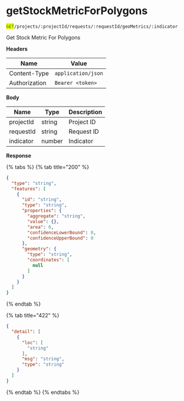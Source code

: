 # getStockMetricForPolygons

<mark style="color:green;">`GET`</mark>`/projects/:projectId/requests/:requestId/geoMetrics/:indicator`

Get Stock Metric For Polygons

**Headers**

| Name          | Value              |
| ------------- | ------------------ |
| Content-Type  | `application/json` |
| Authorization | `Bearer <token>`   |

**Body**

| Name      | Type   | Description |
| --------- | ------ | ----------- |
| projectId | string | Project ID  |
| requestId | string | Request ID  |
| indicator | number | Indicator   |

**Response**

{% tabs %}
{% tab title="200" %}
```json
{
  "type": "string",
  "features": [
    {
      "id": "string",
      "type": "string",
      "properties": {
        "aggregate": "string",
        "value": {},
        "area": 0,
        "confidenceLowerBound": 0,
        "confidenceUpperBound": 0
      },
      "geometry": {
        "type": "string",
        "coordinates": [
          null
        ]
      }
    }
  ]
}
```
{% endtab %}

{% tab title="422" %}
```json
{
  "detail": [
    {
      "loc": [
        "string"
      ],
      "msg": "string",
      "type": "string"
    }
  ]
}
```
{% endtab %}
{% endtabs %}
